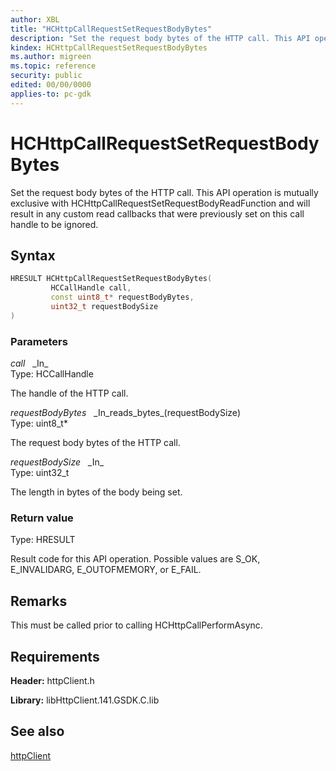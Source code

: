 ```yaml
---
author: XBL
title: "HCHttpCallRequestSetRequestBodyBytes"
description: "Set the request body bytes of the HTTP call. This API operation is mutually exclusive with HCHttpCallRequestSetRequestBodyReadFunction and will result in any custom read callbacks that were previously set on this call handle to be ignored."
kindex: HCHttpCallRequestSetRequestBodyBytes
ms.author: migreen
ms.topic: reference
security: public
edited: 00/00/0000
applies-to: pc-gdk
---
```


# HCHttpCallRequestSetRequestBodyBytes  

Set the request body bytes of the HTTP call. This API operation is mutually exclusive with HCHttpCallRequestSetRequestBodyReadFunction and will result in any custom read callbacks that were previously set on this call handle to be ignored.  

## Syntax  
  
```cpp
HRESULT HCHttpCallRequestSetRequestBodyBytes(  
         HCCallHandle call,  
         const uint8_t* requestBodyBytes,  
         uint32_t requestBodySize  
)  
```  
  
### Parameters  
  
*call* &nbsp;&nbsp;\_In\_  
Type: HCCallHandle  
  
The handle of the HTTP call.  
  
*requestBodyBytes* &nbsp;&nbsp;\_In\_reads\_bytes\_(requestBodySize)  
Type: uint8_t*  
  
The request body bytes of the HTTP call.  
  
*requestBodySize* &nbsp;&nbsp;\_In\_  
Type: uint32_t  
  
The length in bytes of the body being set.  
  
  
### Return value  
Type: HRESULT
  
Result code for this API operation. Possible values are S_OK, E_INVALIDARG, E_OUTOFMEMORY, or E_FAIL.
  
## Remarks  
  
This must be called prior to calling HCHttpCallPerformAsync.
  
## Requirements  
  
**Header:** httpClient.h
  
**Library:** libHttpClient.141.GSDK.C.lib
  
## See also  
[httpClient](../httpclient_members.md)  
  
  
